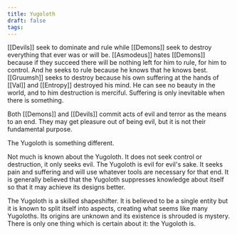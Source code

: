 ```yaml
---
title: Yugoloth
draft: false
tags:
---
```

[[Devils]] seek to dominate and rule while [[Demons]] seek to destroy everything that ever was or will be. [[Asmodeus]] hates [[Demons]] because if they succeed there will be nothing left for him to rule, for him to control. And he seeks to rule because he knows that he knows best. [[Gruumsh]] seeks to destroy because his own suffering at the hands of [[Val]] and [[Entropy]] destroyed his mind. He can see no beauty in the world, and to him destruction is merciful. Suffering is only inevitable when there is something. 

Both [[Demons]] and [[Devils]] commit acts of evil and terror as the means to an end. They may get pleasure out of being evil, but it is not their fundamental purpose.

The Yugoloth is something different. 

Not much is known about the Yugoloth. It does not seek control or destruction, it only seeks evil. The Yugoloth is evil for evil's sake. It seeks pain and suffering and will use whatever tools are necessary for that end. It is generally believed that the Yugoloth suppresses knowledge about itself so that it may achieve its designs better. 

The Yugoloth is a skilled shapeshifter. It is believed to be a single entity but it is known to split itself into aspects, creating what seems like many Yugoloths. Its origins are unknown and its existence is shrouded is mystery. There is only one thing which is certain about it: the Yugoloth is. 